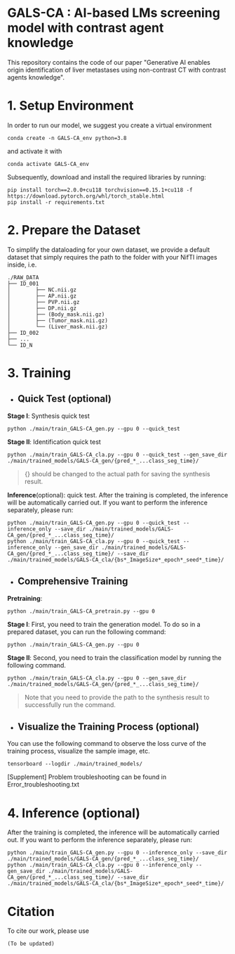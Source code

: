 # ****GALS-CA**** : AI-based LMs screening model with contrast agent knowledge

This repository contains the code of our paper "Generative AI enables origin identification of liver metastases using non-contrast CT with contrast agents knowledge".


# 1. Setup Environment
In order to run our model, we suggest you create a virtual environment
```
conda create -n GALS-CA_env python=3.8
```
and activate it with
```
conda activate GALS-CA_env
```
Subsequently, download and install the required libraries by running:
```
pip install torch==2.0.0+cu118 torchvision==0.15.1+cu118 -f https://download.pytorch.org/whl/torch_stable.html
pip install -r requirements.txt
```
# 2. Prepare the Dataset
To simplify the dataloading for your own dataset, we provide a default dataset that simply requires the path to the folder with your NifTI images inside, i.e.
```
./RAW_DATA     
├── ID_001                       
│        ├── NC.nii.gz             
│        ├── AP.nii.gz        
│        ├── PVP.nii.gz       
│        ├── DP.nii.gz        
│        ├── (Body_mask.nii.gz)  
│        ├── (Tumor_mask.nii.gz) 
│        └── (Liver_mask.nii.gz) 
├── ID_002
├── ... 
└── ID_N 
```



# 3. Training
- ## Quick Test (optional)
**Stage I**: Synthesis quick test
```
python ./main/train_GALS-CA_gen.py --gpu 0 --quick_test
```
**Stage II**: Identification quick test 
```
python ./main/train_GALS-CA_cla.py --gpu 0 --quick_test --gen_save_dir ./main/trained_models/GALS-CA_gen/{pred_*_...class_seg_time}/  
```
>{} should be changed to the actual path for saving the synthesis result.  


**Inference**(optional): quick test. After the training is completed, the inference will be automatically carried out. If you want to perform the inference separately, please run:
```
python ./main/train_GALS-CA_gen.py --gpu 0 --quick_test --inference_only --save_dir ./main/trained_models/GALS-CA_gen/{pred_*_...class_seg_time}/
python ./main/train_GALS-CA_cla.py --gpu 0 --quick_test --inference_only --gen_save_dir ./main/trained_models/GALS-CA_gen/{pred_*_...class_seg_time}/ --save_dir ./main/trained_models/GALS-CA_cla/{bs*_ImageSize*_epoch*_seed*_time}/
```

- ## Comprehensive Training
**Pretraining**:
```
python ./main/train_GALS-CA_pretrain.py --gpu 0
```
**Stage I**: First, you need to train the generation model. To do so in a prepared dataset, you can run the following command:
```
python ./main/train_GALS-CA_gen.py --gpu 0
```
**Stage II**: Second, you need to train the classification model by running the following command. 
```
python ./main/train_GALS-CA_cla.py --gpu 0 --gen_save_dir ./main/trained_models/GALS-CA_gen/{pred_*_...class_seg_time}/
```
>Note that you need to provide the path to the synthesis result to successfully run the command.


- ## Visualize the Training Process (optional)
You can use the following command to observe the loss curve of the training process, visualize the sample image, etc.
```
tensorboard --logdir ./main/trained_models/
```


[Supplement] Problem troubleshooting can be found in Error_troubleshooting.txt
# 4. Inference (optional)
After the training is completed, the inference will be automatically carried out. If you want to perform the inference separately, please run:
```
python ./main/train_GALS-CA_gen.py --gpu 0 --inference_only --save_dir ./main/trained_models/GALS-CA_gen/{pred_*_...class_seg_time}/
python ./main/train_GALS-CA_cla.py --gpu 0 --inference_only --gen_save_dir ./main/trained_models/GALS-CA_gen/{pred_*_...class_seg_time}/ --save_dir ./main/trained_models/GALS-CA_cla/{bs*_ImageSize*_epoch*_seed*_time}/
```

# Citation

To cite our work, please use
```
(To be updated)
```